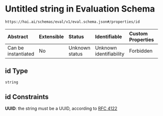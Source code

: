 # Untitled string in Evaluation Schema

```txt
https://hai.ai/schemas/eval/v1/eval.schema.json#/properties/id
```



| Abstract            | Extensible | Status         | Identifiable            | Custom Properties | Additional Properties | Access Restrictions | Defined In                                                                                   |
| :------------------ | :--------- | :------------- | :---------------------- | :---------------- | :-------------------- | :------------------ | :------------------------------------------------------------------------------------------- |
| Can be instantiated | No         | Unknown status | Unknown identifiability | Forbidden         | Allowed               | none                | [program.schema.json\*](../../schemas/program/v1/program.schema.json "open original schema") |

## id Type

`string`

## id Constraints

**UUID**: the string must be a UUID, according to [RFC 4122](https://tools.ietf.org/html/rfc4122 "check the specification")
